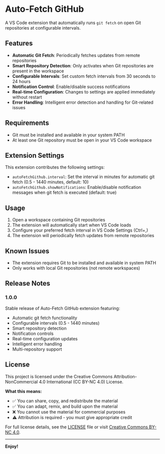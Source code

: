 # Auto-Fetch GitHub

A VS Code extension that automatically runs `git fetch` on open Git repositories at configurable intervals.

## Features

- **Automatic Git Fetch**: Periodically fetches updates from remote repositories
- **Smart Repository Detection**: Only activates when Git repositories are present in the workspace
- **Configurable Intervals**: Set custom fetch intervals from 30 seconds to 24 hours
- **Notification Control**: Enable/disable success notifications
- **Real-time Configuration**: Changes to settings are applied immediately without restart
- **Error Handling**: Intelligent error detection and handling for Git-related issues

## Requirements

- Git must be installed and available in your system PATH
- At least one Git repository must be open in your VS Code workspace

## Extension Settings

This extension contributes the following settings:

* `autoFetchGithub.interval`: Set the interval in minutes for automatic git fetch (0.5 - 1440 minutes, default: 10)
* `autoFetchGithub.showNotifications`: Enable/disable notification messages when git fetch is executed (default: true)

## Usage

1. Open a workspace containing Git repositories
2. The extension will automatically start when VS Code loads
3. Configure your preferred fetch interval in VS Code Settings (Ctrl+,)
4. The extension will periodically fetch updates from remote repositories

## Known Issues

- The extension requires Git to be installed and available in system PATH
- Only works with local Git repositories (not remote workspaces)

## Release Notes

### 1.0.0

Stable release of Auto-Fetch GitHub extension featuring:
- Automatic git fetch functionality
- Configurable intervals (0.5 - 1440 minutes)
- Smart repository detection
- Notification controls
- Real-time configuration updates
- Intelligent error handling
- Multi-repository support

## License

This project is licensed under the Creative Commons Attribution-NonCommercial 4.0 International (CC BY-NC 4.0) License.

**What this means:**
- ✅ You can share, copy, and redistribute the material
- ✅ You can adapt, remix, and build upon the material
- ❌ You cannot use the material for commercial purposes
- ⚠️ Attribution is required - you must give appropriate credit

For full license details, see the [LICENSE](LICENSE) file or visit [Creative Commons BY-NC 4.0](https://creativecommons.org/licenses/by-nc/4.0/).

---

**Enjoy!**
